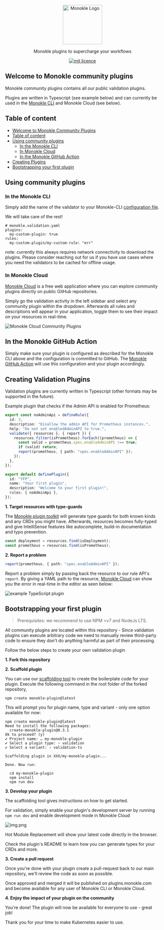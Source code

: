 <p align="center">
  <img src="docs/images/large-icon-256.png" alt="Monokle Logo" width="128" height="128"/>
</p>

<p align="center">
Monokle plugins to supercharge your workflows
</p>

<p align="center">
  <a href="https://github.com/kubeshop/monokle-core/tree/main/packages/validation">
    <img title="mit licence" src="https://img.shields.io/badge/License-MIT-yellow.svg"/>
  </a>
</p>

## Welcome to Monokle community plugins

Monokle community plugins contains all our public validation plugins. 

Plugins are written in Typescript (see example below) and can currently be used in the 
[Monokle CLI](https://github.com/kubeshop/monokle-core/tree/main/packages/cli) and Monokle Cloud (see below).

## Table of content

- [Welcome to Monokle Community Plugins](#welcome-to-monokle-community-plugins)
- [Table of content](#table-of-content)
- [Using community plugins](#using-community-plugins)
  - [In the Monokle CLI](#in-the-monokle-cli)
  - [In Monokle Cloud](#in-monokle-cloud)
  - [In the Monokle GitHub Action](#in-the-monokle-github-action)
- [Creating Plugins](#creating-validation-plugins)
- [Bootstrapping your first plugin](#bootstrapping-your-first-plugin)

## Using community plugins

### In the Monokle CLI

Simply add the name of the validator to your Monokle-CLI [configuration file](https://github.com/kubeshop/monokle-core/blob/main/packages/cli/README.md#configuration).

We will take care of the rest!

```
# monokle.validation.yaml
plugins:
  my-custom-plugin: true
rules:
  my-custom-plugin/my-custom-rule: "err"
```

note: currently this always requires network connectivity to download the plugins. Please consider reaching out for us if you have use 
cases where you need the validators to be cached for offline usage.

### In Monokle Cloud

[Monokle Cloud](https://app.monokle.com) is a free web application where you can explore community plugins directly on public GitHub repositories.

Simply go the validation activity in the left sidebar and select any community plugin within the dropdown. Afterwards all rules and descriptions 
will appear in your application, toggle them to see their impact on your resources in real-time.

![Monokle Cloud Community Plugins](docs/images/monokle-cloud.png)

## In the Monokle GitHub Action

Simply make sure your plugin is configured as described for the Monokle CLI above and the configuration is 
committed to GitHub. The [Monokle GitHub Action](https://github.com/marketplace/actions/monokle-validation) will use this 
configuration and your plugin accordingly.

## Creating Validation Plugins

Validation plugins are currently written in Typescript (other formats may be supported in the future).

Example plugin that checks if the Admin API is enabled for Prometheus:

```typescript
export const noAdminApi = defineRule({
  id: 3,
  description: "Disallow the admin API for Prometheus instances.",
  help: "Do not set enabledAdminAPI to true.",
  validate({ resources }, { report }) {
    resources.filter(isPrometheus).forEach((prometheus) => {
      const valid = prometheus.spec.enableAdminAPI !== true;
      if (valid) return;
      report(prometheus, { path: "spec.enableAdminAPI" });
    });
  },
});

export default definePlugin({
  id: "YFP",
  name: "Your first plugin",
  description: "Welcome to your first plugin!",
  rules: { noAdminApi },
});
```

**1. Target resources with type-guards**

The [Monokle plugin toolkit](https://github.com/kubeshop/monokle-core/tree/main/packages/plugin-toolkit) will generate 
type guards for both known kinds and any CRDs you might have. Afterwards, resources becomes fully-typed and give IntelliSense
features like autocomplete, build-in documentation and typo prevention.

```typescript
const deployment = resources.find(isDeployment);
const prometheus = resources.find(isPrometheus);
```

**2. Report a problem**

```typescript
report(prometheus, { path: "spec.enableAdminAPI" });
```

Report a problem simply by passing back the resource to our rule API's `report`.
By giving a YAML path to the resource, [Monokle Cloud](https://app.monokle.com/) can show you the error in real-time
in the editor as seen below:

![example TypeScript plugin](docs/images/example-ts-plugin.png)

## Bootstrapping your first plugin

> Prerequisites: we recommend to use NPM >v7 and NodeJs LTS.

All community plugins are located within this repository - Since validation plugins can execute arbitrary code 
we need to manually review third-party code to ensure they don't do anything harmful as part of their processing.

Follow the below steps to create your own validation plugin

**1. Fork this repository**

**2. Scaffold plugin**

You can use our [scaffolding tool](https://github.com/kubeshop/monokle-core/tree/main/packages/create-monokle-plugin) to 
create the boilerplate code for your plugin. Execute the following command in the root folder of the forked repository, 

```shell
npm create monokle-plugin@latest
```

This will prompt you for plugin name, type and variant - only one option available for now:

```shell
npm create monokle-plugin@latest
Need to install the following packages:
  create-monokle-plugin@0.3.1
Ok to proceed? (y) 
✔ Project name: … my-monokle-plugin
✔ Select a plugin type: › validation
✔ Select a variant: › validation-ts

Scaffolding plugin in XXX/my-monokle-plugin...

Done. Now run:

  cd my-monokle-plugin
  npm install
  npm run dev
```

**3. Develop your plugin**

The scaffolding tool gives instructions on how to get started.

For validation, simply enable your plugin's development server by running `npm run dev` and enable development
mode in Monokle Cloud

![img.png](docs/images/monokle-cloud-developer-mode.png)


Hot Module Replacement will show your latest code directly in the browser. 

Check the plugin's README to learn how you can generate types for your CRDs and more.

**3. Create a pull request**

Once you're done with your plugin create a pull-request back to our main repository, we'll review the code as 
soon as possible.

Once approved and merged it will be published on plugins.monokle.com and become available for any user of
Monokle CLI or Monokle Cloud.

**4. Enjoy the impact of your plugin on the community**

You're done! The plugin will now be available for everyone to use - great job! 

Thank you for your time to make Kubernetes easier to use.
